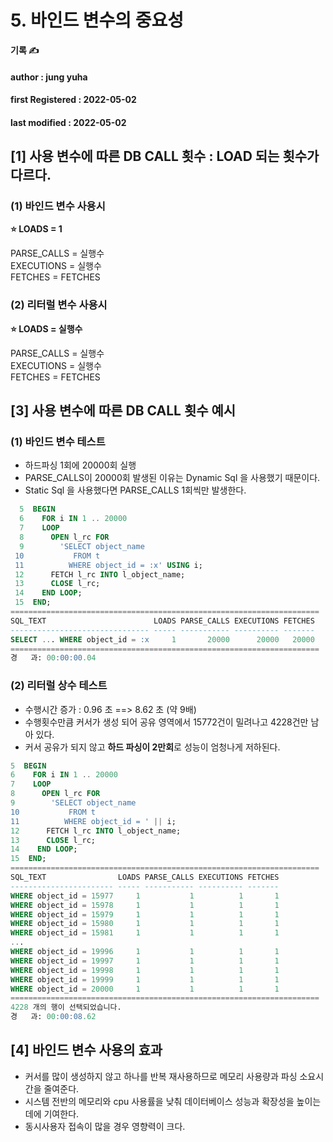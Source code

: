 # 5. 바인드 변수의 중요성

**기록 ✍️**

#### author : jung yuha

#### **first Registered : 2022-05-02**

#### last modified : **2022-05-02**

## \[1] 사용 변수에 따른 DB CALL 횟수 : LOAD 되는 횟수가 다르다. <a href="#1-db-call-load" id="1-db-call-load"></a>

### (1) 바인드 변수 사용시 <a href="#1" id="1"></a>

**⭐️ LOADS = 1**

PARSE\_CALLS = 실행수\
EXECUTIONS = 실행수\
FETCHES = FETCHES

### (2) 리터럴 변수 사용시 <a href="#2" id="2"></a>

**⭐️ LOADS = 실행수**

PARSE\_CALLS = 실행수\
EXECUTIONS = 실행수\
FETCHES = FETCHES

## \[3] 사용 변수에 따른 DB CALL 횟수 예시 <a href="#3-db-call" id="3-db-call"></a>

### (1) 바인드 변수 테스트 <a href="#1" id="1"></a>

* 하드파싱 1회에 20000회 실행
* PARSE\_CALLS이 20000회 발생된 이유는 Dynamic Sql 을 사용했기 때문이다.
* Static Sql 을 사용했다면 PARSE\_CALLS 1회씩만 발생한다.

```sql
  5  BEGIN
  6    FOR i IN 1 .. 20000
  7    LOOP
  8      OPEN l_rc FOR
  9        'SELECT object_name
 10           FROM t
 11          WHERE object_id = :x' USING i;
 12      FETCH l_rc INTO l_object_name;
 13      CLOSE l_rc;
 14    END LOOP;
 15  END;
=====================================================================
SQL_TEXT                        LOADS PARSE_CALLS EXECUTIONS FETCHES
------------------------------- ----- ----------- ---------- -------
SELECT ... WHERE object_id = :x     1       20000      20000   20000
=====================================================================
경   과: 00:00:00.04
```

### (2) 리터럴 상수 테스트 <a href="#2" id="2"></a>

* 수행시간 증가 : 0.96 초 ==> 8.62 초 (약 9배)
* 수행횟수만큼 커서가 생성 되어 공유 영역에서 15772건이 밀려나고 4228건만 남아 있다.
* 커서 공유가 되지 않고 **하드 파싱이 2만회**로 성능이 엄청나게 저하된다.

```sql
5  BEGIN
6    FOR i IN 1 .. 20000
7    LOOP
8      OPEN l_rc FOR
9        'SELECT object_name
10           FROM t
11          WHERE object_id = ' || i;
12      FETCH l_rc INTO l_object_name;
13      CLOSE l_rc;
14    END LOOP;
15  END;
=====================================================================
SQL_TEXT                LOADS PARSE_CALLS EXECUTIONS FETCHES
----------------------- ----- ----------- ---------- -------
WHERE object_id = 15977     1           1          1       1
WHERE object_id = 15978     1           1          1       1
WHERE object_id = 15979     1           1          1       1
WHERE object_id = 15980     1           1          1       1
WHERE object_id = 15981     1           1          1       1
...                                                        
WHERE object_id = 19996     1           1          1       1
WHERE object_id = 19997     1           1          1       1
WHERE object_id = 19998     1           1          1       1
WHERE object_id = 19999     1           1          1       1
WHERE object_id = 20000     1           1          1       1
=====================================================================
4228 개의 행이 선택되었습니다.
경   과: 00:00:08.62
```

## \[4] 바인드 변수 사용의 효과 <a href="#4" id="4"></a>

* 커서를 많이 생성하지 않고 하나를 반복 재사용하므로 메모리 사용량과 파싱 소요시간을 줄여준다.
* 시스템 전반의 메모리와 cpu 사용률을 낮춰 데이터베이스 성능과 확장성을 높이는 데에 기여한다.
* 동시사용자 접속이 많을 경우 영향력이 크다.
